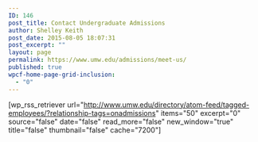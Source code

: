 ```yaml
---
ID: 146
post_title: Contact Undergraduate Admissions
author: Shelley Keith
post_date: 2015-08-05 18:07:31
post_excerpt: ""
layout: page
permalink: https://www.umw.edu/admissions/meet-us/
published: true
wpcf-home-page-grid-inclusion:
  - "0"
---
```

[wp_rss_retriever url="http://www.umw.edu/directory/atom-feed/tagged-employees/?relationship-tags=onadmissions" items="50" excerpt="0" source="false" date="false" read_more="false" new_window="true" title="false" thumbnail="false" cache="7200"]

&nbsp;